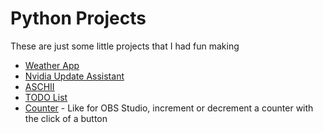 # Python Projects
These are just some little projects that I had fun making

- [Weather App](https://github.com/RileyMeta/Random/blob/master/Python/weather_app.py)
- [Nvidia Update Assistant](https://github.com/RileyMeta/Random/blob/master/Python/nvidia-update.py)
- [ASCHII](https://github.com/RileyMeta/Random/blob/master/Python/ashcii.py)
- [TODO List](https://github.com/RileyMeta/Random/blob/master/Python/ToDo_List.py)
- [Counter](https://github.com/RileyMeta/Random/blob/master/Python/counter.py) - Like for OBS Studio, increment or decrement a counter with the click of a button

